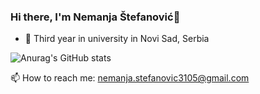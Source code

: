 ### Hi there, I'm Nemanja Štefanović👋

- :school: Third year in university in Novi Sad, Serbia

![Anurag's GitHub stats](https://github-readme-stats.vercel.app/api?username=MuseGr&theme=onedark&show_icons=true)

📫 How to reach me: nemanja.stefanovic3105@gmail.com

<!--
**MuseGr/MuseGr** is a ✨ _special_ ✨ repository because its `README.md` (this file) appears on your GitHub profile.

Here are some ideas to get you started:

- 🔭 I’m currently working on ...
- 🌱 I’m currently learning ...
- 👯 I’m looking to collaborate on ...
- 🤔 I’m looking for help with ...
- 💬 Ask me about ...
- 📫 How to reach me: ...
- 😄 Pronouns: ...
- ⚡ Fun fact: ...
-->
